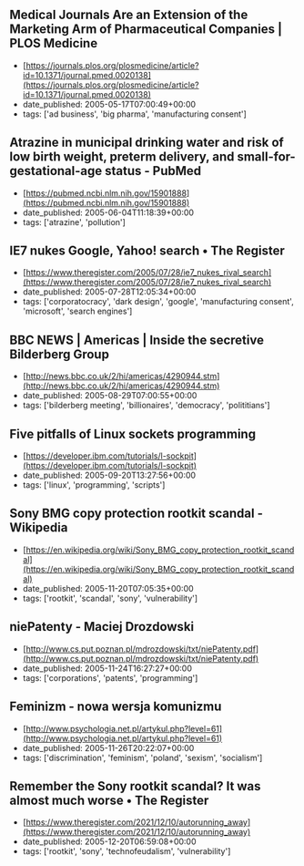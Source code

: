  ## Medical Journals Are an Extension of the Marketing Arm of Pharmaceutical Companies | PLOS Medicine
 - [https://journals.plos.org/plosmedicine/article?id=10.1371/journal.pmed.0020138](https://journals.plos.org/plosmedicine/article?id=10.1371/journal.pmed.0020138)
 - date_published: 2005-05-17T07:00:49+00:00
 - tags: ['ad business', 'big pharma', 'manufacturing consent']

 ## Atrazine in municipal drinking water and risk of low birth weight, preterm delivery, and small-for-gestational-age status - PubMed
 - [https://pubmed.ncbi.nlm.nih.gov/15901888](https://pubmed.ncbi.nlm.nih.gov/15901888)
 - date_published: 2005-06-04T11:18:39+00:00
 - tags: ['atrazine', 'pollution']

 ## IE7 nukes Google, Yahoo! search • The Register
 - [https://www.theregister.com/2005/07/28/ie7_nukes_rival_search](https://www.theregister.com/2005/07/28/ie7_nukes_rival_search)
 - date_published: 2005-07-28T12:05:34+00:00
 - tags: ['corporatocracy', 'dark design', 'google', 'manufacturing consent', 'microsoft', 'search engines']

 ## BBC NEWS | Americas | Inside the secretive Bilderberg Group
 - [http://news.bbc.co.uk/2/hi/americas/4290944.stm](http://news.bbc.co.uk/2/hi/americas/4290944.stm)
 - date_published: 2005-08-29T07:00:55+00:00
 - tags: ['bilderberg meeting', 'billionaires', 'democracy', 'polititians']

 ## Five pitfalls of Linux sockets programming
 - [https://developer.ibm.com/tutorials/l-sockpit](https://developer.ibm.com/tutorials/l-sockpit)
 - date_published: 2005-09-20T13:27:56+00:00
 - tags: ['linux', 'programming', 'scripts']

 ## Sony BMG copy protection rootkit scandal - Wikipedia
 - [https://en.wikipedia.org/wiki/Sony_BMG_copy_protection_rootkit_scandal](https://en.wikipedia.org/wiki/Sony_BMG_copy_protection_rootkit_scandal)
 - date_published: 2005-11-20T07:05:35+00:00
 - tags: ['rootkit', 'scandal', 'sony', 'vulnerability']

 ## niePatenty - Maciej Drozdowski
 - [http://www.cs.put.poznan.pl/mdrozdowski/txt/niePatenty.pdf](http://www.cs.put.poznan.pl/mdrozdowski/txt/niePatenty.pdf)
 - date_published: 2005-11-24T16:27:27+00:00
 - tags: ['corporations', 'patents', 'programming']

 ## Feminizm - nowa wersja komunizmu
 - [http://www.psychologia.net.pl/artykul.php?level=61](http://www.psychologia.net.pl/artykul.php?level=61)
 - date_published: 2005-11-26T20:22:07+00:00
 - tags: ['discrimination', 'feminism', 'poland', 'sexism', 'socialism']

 ## Remember the Sony rootkit scandal? It was almost much worse • The Register
 - [https://www.theregister.com/2021/12/10/autorunning_away](https://www.theregister.com/2021/12/10/autorunning_away)
 - date_published: 2005-12-20T06:59:08+00:00
 - tags: ['rootkit', 'sony', 'technofeudalism', 'vulnerability']

